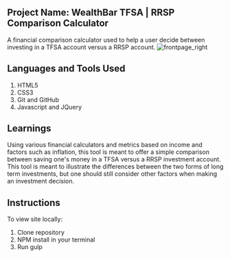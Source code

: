 
## Project Name: WealthBar TFSA | RRSP Comparison Calculator

A financial comparison calculator used to help a user decide between investing in a TFSA account versus a RRSP account. 
![frontpage_right](https://cloud.githubusercontent.com/assets/22157084/21674613/55bd580a-d2e3-11e6-800e-85586851a2ee.png)

## Languages and Tools Used
1. HTML5
2. CSS3
3. Git and GitHub
4. Javascript and JQuery

## Learnings
Using various financial calculators and metrics based on income and factors such as inflation, this tool is meant to offer a simple comparison between saving one's money in a TFSA versus a RRSP investment account.
This tool is meant to illustrate the differences between the two forms of long term investments, but one should still consider other factors when making an investment decision.

## Instructions
To view site locally:
1. Clone repository
2. NPM install in your terminal 
3. Run gulp